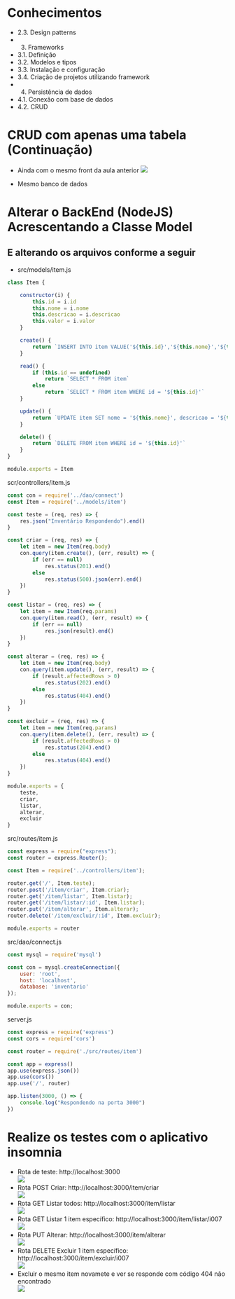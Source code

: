 # Conhecimentos
* 2.3. Design patterns
* 3. Frameworks
* 3.1. Definição
* 3.2. Modelos e tipos
* 3.3. Instalação e configuração
* 3.4. Criação de projetos utilizando framework
* 4. Persistência de dados
* 4.1. Conexão com base de dados
* 4.2. CRUD

# CRUD com apenas uma tabela (Continuação)
- Ainda com o mesmo front da aula anterior
![](../aula06/front.png)

- Mesmo banco de dados

# Alterar o BackEnd (NodeJS) Acrescentando a Classe Model
## E alterando os arquivos conforme a seguir
- src/models/item.js
```javascript
class Item {

    constructor(i) {
        this.id = i.id
        this.nome = i.nome
        this.descricao = i.descricao
        this.valor = i.valor
    }

    create() {
        return `INSERT INTO item VALUE('${this.id}','${this.nome}','${this.descricao}',${this.valor})`
    }

    read() {
        if (this.id == undefined)
            return `SELECT * FROM item`
        else
            return `SELECT * FROM item WHERE id = '${this.id}'`
    }

    update() {
        return `UPDATE item SET nome = '${this.nome}', descricao = '${this.descricao}', valor = ${this.valor} WHERE id = '${this.id}'`
    }

    delete() {
        return `DELETE FROM item WHERE id = '${this.id}'`
    }
}

module.exports = Item 
```
scr/controllers/item.js
```javascript
const con = require('../dao/connect')
const Item = require('../models/item')

const teste = (req, res) => {
    res.json("Inventário Respondendo").end()
}

const criar = (req, res) => {
    let item = new Item(req.body)
    con.query(item.create(), (err, result) => {
        if (err == null)
            res.status(201).end()
        else
            res.status(500).json(err).end()
    })
}

const listar = (req, res) => {
    let item = new Item(req.params)
    con.query(item.read(), (err, result) => {
        if (err == null)
            res.json(result).end()
    })
}

const alterar = (req, res) => {
    let item = new Item(req.body)
    con.query(item.update(), (err, result) => {
        if (result.affectedRows > 0)
            res.status(202).end()
        else
            res.status(404).end()
    })
}

const excluir = (req, res) => {
    let item = new Item(req.params)
    con.query(item.delete(), (err, result) => {
        if (result.affectedRows > 0)
            res.status(204).end()
        else
            res.status(404).end()
    })
}

module.exports = {
    teste,
    criar,
    listar,
    alterar,
    excluir
}
```

src/routes/item.js
```javascript
const express = require("express");
const router = express.Router();

const Item = require('../controllers/item');

router.get('/', Item.teste);
router.post('/item/criar', Item.criar);
router.get('/item/listar', Item.listar);
router.get('/item/listar/:id', Item.listar);
router.put('/item/alterar', Item.alterar);
router.delete('/item/excluir/:id', Item.excluir);

module.exports = router
```
src/dao/connect.js
```javascript
const mysql = require('mysql')

const con = mysql.createConnection({
    user: 'root',
    host: 'localhost',
    database: 'inventario'
});

module.exports = con;
```

server.js
```javascript
const express = require('express')
const cors = require('cors')

const router = require('./src/routes/item')

const app = express()
app.use(express.json())
app.use(cors())
app.use('/', router)

app.listen(3000, () => {
    console.log("Respondendo na porta 3000")
})
```
# Realize os testes com o aplicativo insomnia
- Rota de teste: http://localhost:3000
<br>![](teste1.png)
- Rota POST Criar: http://localhost:3000/item/criar
<br>![](teste2.png)
- Rota GET Listar todos: http://localhost:3000/item/listar
<br>![](teste3.png)
- Rota GET Listar 1 item específico: http://localhost:3000/item/listar/i007
<br>![](teste4.png)
- Rota PUT Alterar: http://localhost:3000/item/alterar
<br>![](teste5.png)
- Rota DELETE Excluir 1 item específico: http://localhost:3000/item/excluir/i007
<br>![](teste6.png)
- Excluir o mesmo item novamete e ver se responde com código 404 não encontrado
<br>![](teste7.png)